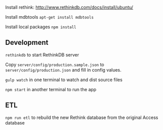 Install rethink: http://www.rethinkdb.com/docs/install/ubuntu/

Install mdbtools `apt-get install mdbtools`

Install local packages `npm install`

## Development

`rethinkdb` to start RethinkDB server

Copy `server/config/production.sample.json` to `server/config/production.json` and fill in config values.

`gulp watch` in one terminal to watch and dist source files

`npm start` in another terminal to run the app

## ETL

`npm run etl` to rebuild the new Rethink database from the original Access database
